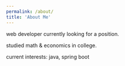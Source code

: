 ```yaml
---
permalink: /about/
title: 'About Me'
---
```


web developer currently looking for a position.

studied math & economics in college.

current interests: java, spring boot
